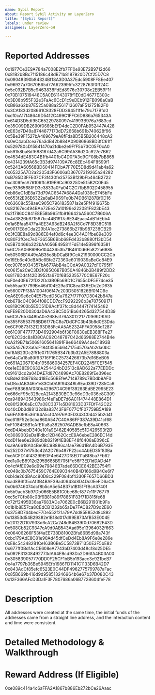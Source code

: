 ```yaml
---
name: Sybil Report
about: Report Sybil Activity on LayerZero
title: "[Sybil Report]"
labels: under review
assignees: LayerZero-GH

---
```


# Reported Addresses
0x1977Ce3E9A784a7008E2fb7FF0e93E72B9712d66
0x81B2b8Bc7f15186c48dB71b8187920D7Cf25D7C8
0x09048390b84324Bf18A3D0A37Edc5908FF8Ee407
0x96927a70670B65d77A623995fc3228763f0ff24C
0x5c092B7B5c9463838FdEd8976e30708c2EB59F1f
0x70B107519448C5A0E61143078f1E0dD4677E300c
0x3E08b955F32e3FaAc6CcD1c9eDEb912FB098aCaB
0xB86a62b87E525a088a2561713607aF51275182F0
0x3CA183d208661C8328FDD3645f1f1e79c717Bfd0
0xcf0cA17f48649D5412C499C1FFC6D886a765343A
0x614D3D5df95C65229780097c41993B976a7683cd
0x35C09DB2690f0665bEfD4dcC2D0FAb952447A428
0xE63d7D49a8744877173dD72668b691b740628f96
0x5Be39F1527bA489679eA8fFda8D5B5B206448cA2
0x0eC4abDcea76a3dB42b884A09086868BD3fC61ff
0x529780cD15841470a2fdbe2e9FfF5b73C05F0cA0
0x59158baBdf688187d42a9C99A536d20c927e7B62
0x4534dE483C4B1fb4401bC4D0FA3d9CF08b7bB865
0x4314239fA65c3B3d974109A76c8EEc494F8599f1
0x5243A60568BD60414FDbA7F70E5D8d9d41ab4a62
0x65325A7D2a2305d3F6606aD36707319265a34282
0xB785D3FFE07CF3f430fe25753Bf29bFb464B2722
0xc309fecA76109ffcB19E9Cc90325De515B2C0Ed5
0xc9396568fFD3c3833a0Fa04C2C7fbB902D458955
0xb86eC1dE8a73d79AC6547A68A4Da1039cE745bFe
0x653f2E96E6322a8aB4969Fe0b74DB61287Bf0D16
0x63608c558aeC905C7961835871a2e5Ff4919675b
0x82167ec494BAe72Ee27a10196e222081F823bE43
0x2f7860C841E8E58b9951fb916642bA560C7B606A
0x4d3826b671567bc44B1917a6E34Eaac4dB1dEbb4
0x1a6Bfaa547Fa4EE3A63dB246A2f8Cd7F8D38C518
0x9017E8dCda229b1A1ec273866b278b987238CB29
0x3fCBE8a99d886E84ef0d6c4ee3C4AC1fbe89e309
0x80F3fCec7e0F3655B6Bbb68Fd433b8880f13bD54
0x5B70466b322bAA056E495811FdE14e5B96f63581
0x6C75A06B69Be10443653b71B4610d6Eb822a6885
0x50506B1A49cAB35c8bDCaBf9CeA21930000CC2Cb
0x19Eb6c40dBABc6Bfe272360e6019039aBeCc84E9
0xc9076b034357bA677AbB4aCCdA9A0327cF0795fF
0x0615e2CeC3D3f085C687B050A4846b3B489f2DD2
0x8176Dd4f42D3952fa670f6B52355770C8E67F20c
0xF0e40E672fD22Dd3B0Eb6BD1C7655cDF5E74ce35
0x555aa97799Be46d104E29a31C8ea336EDc2eD635
0x56007Ff38A1004f06f47c203D5051826Bf0f4C9e
0xA6E99e6c04E575edD5Ca7627f77F07D8042b847a
0xb678cC4C964f08CDD7ccF9292296b3e707509171
0x81BC903b5E5D51D9Acff37fcc8d4447f74145482
0xFE9E20D030daD6A438C5051Bb64265d327544D39
0x6CA7657448bA0e268Ea176A301221770f69D9fAD
0x355F8553798BD6f77bC8a7DdCFC3b43b8d0E3Dda
0x6CF9873f321293D85FcAA5A52324FFA0958d1287
0x61C0F477773D4692904b6f38F8630eEB388FFe27
0xf62C3dc8a1D8CAC92C48787C42d66988E2744B4e
0xA219B71a50681605641891F9e66469A4deC1893B
0x35A57623a0cF184f3565b647175d570aAb2da0bC
0xf8AB23Dc2f51e071f765B347b3b32A5E7888803a
0x64aCa18a80f93716F16C2573426673b7d16BeB05
0x691A2067104b195686084257EF4CD2245F0E7545
0xe1eE38E9C632A254424bD2513c8AD622a77EEDDc
0x91612cd2a04DAE7d87C4698Ac70E8269fEe396ec
0xBde2489768dd18Ed56BEfeA7149789c7BDdb9AF0
0xDBcdAB346e1e83Cb0A8f94348b9Ead39D7285Ca6
0xeF8B368Af030b42967D4C96f39263EdBE2995E23
0x666cF95c328eeA2143B30BC3e96dD3c036e8C309
0xa948943543986cf4eFaDE7d6AC11474448E864D1
0x80f2806aEcC7a08C3371e5D81633D37FDfF42C22
0x40cDb3d88132d8a83743F9F077CfF07759B5A189
0x6FAf099536164A5cf0A976A0ED343C04425b2d41
0xc619F52e3cba860A547C40A86FF387A39D41cf68
0xF1084E8B1eAfE1fa8a3825076ADB5efbE8a40663
0xdD4AbebD340e101a9E462E40585c51D426593f2D
0x3089002eDa1Fdbc12D462CccE9A6ebeE286EC14d
0xdD11ee6e2989d8b8219f4EB8EF48f6408aE096cE
0xa9A6618A04Be0BC98886cafae796d1BA4D6B793E
0x252D37e1753c42A2D76b487F22cc4AbED35f83Ba
0xeACFD14f43299EDF4e6427Df8ED11aBf8ba7Fb62
0xd1a0eB8912d295B685B9705fFe56F3ED1dDADd4F
0x4cfAfE09e6d99e79846B7ade66DCE642BE3754f1
0x048c0b7675459C764E0903440B4D166d9B4Ce6f7
0xb1de26dBAcc80D8c229F084bf4330FF657D66BD3
0xad8B6f35cAf3B4BAF39ad0643d8D4Dc0EeFD6aCA
0x0b6746074dcf8b5cA5e54B37b1B151FfBcA3740f
0x5b9acb3b97Db066E5B81C0be68ef877c11F76779
0xc5c7Cfb80c0Bf9B81b89f78851F83f71D815fe68
0x72ff2495B36aa7683ADe7062E0cB6B291931b9Fa
0x1b1b8E57ca8CEdCB1232b65aDe7FAC827D9d2E60
0x3758D744becF7De552f21a79A7dd85E852d8c892
0x13853d54B29382e1B18d017d99E873AfB53E004E
0x20122D107933d6cA2Ca248d84B39f0d70682F43D
0x508Cb52C9347cA9d0AB543Aad95e13964032f663
0x06406266F53f4aEE738D81002Bfa86B5d98a743f
0xbc179AdE8C81e90Ad45dfCeDd4Eb8A9F6e8e286e
0xE8c543482B1Ce163B6Be5C5873B71350E3F5bE82
0x677ff0Bd1AcCE608eA7743bD7403d48c18d25DE5
0x092F31308492773dA64EBcd93Da2D96fA4B03A00
0x305839057770DD0F25CF1bB5b193acc3e921beB7
0x4a7797b36Be5945Efb1986FD1141C1133D6B42D7
0x843AdCf85efc6523E0C44DF4962775799787aFac
0x85B669b416d9d958513246964b6e67b37D080C43
0x12F366AFcD3Da1F3F7807686a06B772B604feF78
# Description
All addresses were created at the same time, the initial funds of the addresses came from a straight line address, and the interaction content and time were consistent.
# Detailed Methodology & Walkthrough

# Reward Address (If Eligible)
0xe089c414a4c6aFFA2A1867b886Eb272bCe26Aaac
